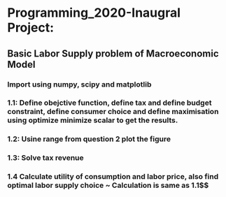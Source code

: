 # Programming_2020-Inaugral Project: 
## Basic Labor Supply problem of Macroeconomic Model
 ### Import using numpy, scipy and matplotlib
 ### 1.1: Define obejctive function, define tax and define budget constraint, define consumer choice and define maximisation using optimize minimize scalar to get the results.
 ### 1.2: Usine range from question 2 plot the figure
 ### 1.3: Solve tax revenue
 ### 1.4 Calculate utility of consumption and labor price, also find optimal labor supply choice ~ Calculation is same as 1.1$$ 
